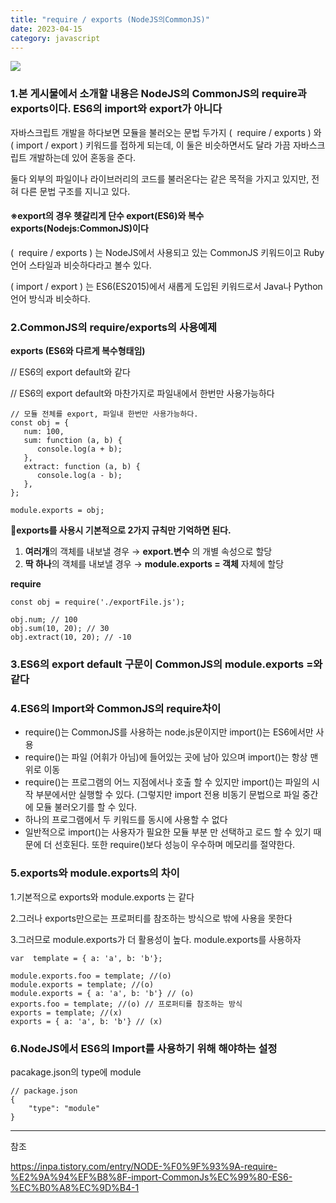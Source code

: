 ```yaml
---
title: "require / exports (NodeJS의CommonJS)"
date: 2023-04-15
category: javascript
---
```


![](/storage/20230415163222736724.jpg)

### 1.본 게시물에서 소개할 내용은 NodeJS의 CommonJS의 require과 exports이다. ES6의 import와 export가 아니다

자바스크립트 개발을 하다보면 모듈을 불러오는 문법 두가지 (  require / exports ) 와 ( import / export ) 키워드를 접하게 되는데, 이 둘은 비슷하면서도 달라 가끔 자바스크립트 개발하는데 있어 혼동을 준다.

둘다 외부의 파일이나 라이브러리의 코드를 불러온다는 같은 목적을 가지고 있지만, 전혀 다른 문법 구조를 지니고 있다.

#### **※export의 경우 헷갈리게 단수 export(ES6)와 복수 exports(Nodejs:CommonJS)이다**

(  require / exports ) 는 NodeJS에서 사용되고 있는 CommonJS 키워드이고 Ruby 언어 스타일과 비슷하다라고 볼수 있다.

( import / export ) 는 ES6(ES2015)에서 새롭게 도입된 키워드로서 Java나 Python 언어 방식과 비슷하다.

### 2.CommonJS의 require/exports의 사용예제

**exports (ES6와 다르게 복수형태임)**

// ES6의 export default와 같다

// ES6의 export default와 마찬가지로 파일내에서 한번만 사용가능하다

```
// 모듈 전체를 export, 파일내 한번만 사용가능하다.
const obj = {
   num: 100,
   sum: function (a, b) {
      console.log(a + b);
   },
   extract: function (a, b) {
      console.log(a - b);
   },
};

module.exports = obj;
```

**exports를 사용시 기본적으로 2가지 규칙만 기억하면 된다.**  
1. **여러개**의 객체를 내보낼 경우 → **export.변수** 의 개별 속성으로 할당  
2. **딱 하나**의 객체를 내보낼 경우 → **module.exports = 객체** 자체에 할당

**require**

```
const obj = require('./exportFile.js');

obj.num; // 100
obj.sum(10, 20); // 30
obj.extract(10, 20); // -10
```

### 3.ES6의 export default 구문이 CommonJS의 module.exports =와 같다

### 4.ES6의 Import와 CommonJS의 require차이

* require()는 CommonJS를 사용하는 node.js문이지만 import()는 ES6에서만 사용
* require()는 파일 (어휘가 아님)에 들어있는 곳에 남아 있으며 import()는 항상 맨 위로 이동
* require()는 프로그램의 어느 지점에서나 호출 할 수 있지만 import()는 파일의 시작 부분에서만 실행할 수 있다. (그렇지만 import 전용 비동기 문법으로 파일 중간에 모듈 불러오기를 할 수 있다.
* 하나의 프로그램에서 두 키워드를 동시에 사용할 수 없다
* 일반적으로 import()는 사용자가 필요한 모듈 부분 만 선택하고 로드 할 수 있기 때문에 더 선호된다. 또한 require()보다 성능이 우수하며 메모리를 절약한다.

### 5.exports와 module.exports의 차이

1.기본적으로 exports와 module.exports 는 같다

2.그러나 exports만으로는 프로퍼티를 참조하는 방식으로 밖에 사용을 못한다

3.그러므로 module.exports가 더 활용성이 높다. module.exports를 사용하자

```
var  template = { a: 'a', b: 'b'};

module.exports.foo = template; //(o)
module.exports = template; //(o)
module.exports = { a: 'a', b: 'b'} // (o)
exports.foo = template; //(o) // 프로퍼티를 참조하는 방식
exports = template; //(x)
exports = { a: 'a', b: 'b'} // (x)
```

### 6.NodeJS에서 ES6의 Import를 사용하기 위해 해야하는 설정

pacakage.json의 type에 module

```
// package.json
{
	"type": "module"
}
```

---

참조

https://inpa.tistory.com/entry/NODE-%F0%9F%93%9A-require-%E2%9A%94%EF%B8%8F-import-CommonJs%EC%99%80-ES6-%EC%B0%A8%EC%9D%B4-1
